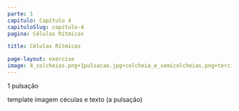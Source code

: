 ```yaml
---
parte: 1
capitulo: Capítulo 4
capituloSlug: capitulo-4
pagina: Células Rítmicas

title: Células Rítmicas

page-layout: exercise
image: 4_colcheias.png+1pulsacao.jpg+colcheia_e_semicolcheias.png+tercina.png+colcheia_4_semicolcheias.png
---
```


1 pulsação

template imagem céculas e texto (a pulsação)
